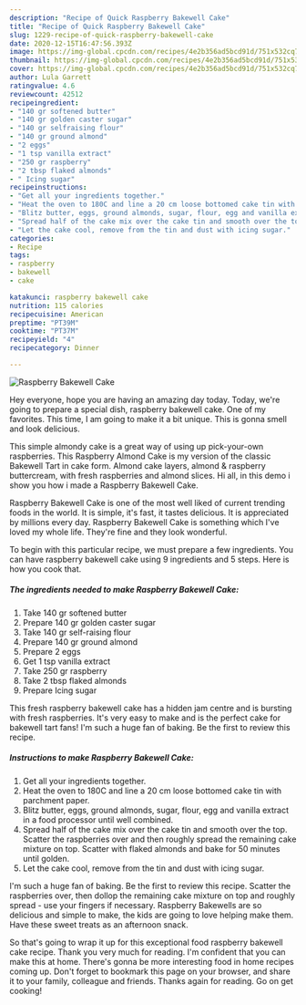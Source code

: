 ```yaml
---
description: "Recipe of Quick Raspberry Bakewell Cake"
title: "Recipe of Quick Raspberry Bakewell Cake"
slug: 1229-recipe-of-quick-raspberry-bakewell-cake
date: 2020-12-15T16:47:56.393Z
image: https://img-global.cpcdn.com/recipes/4e2b356ad5bcd91d/751x532cq70/raspberry-bakewell-cake-recipe-main-photo.jpg
thumbnail: https://img-global.cpcdn.com/recipes/4e2b356ad5bcd91d/751x532cq70/raspberry-bakewell-cake-recipe-main-photo.jpg
cover: https://img-global.cpcdn.com/recipes/4e2b356ad5bcd91d/751x532cq70/raspberry-bakewell-cake-recipe-main-photo.jpg
author: Lula Garrett
ratingvalue: 4.6
reviewcount: 42512
recipeingredient:
- "140 gr softened butter"
- "140 gr golden caster sugar"
- "140 gr selfraising flour"
- "140 gr ground almond"
- "2 eggs"
- "1 tsp vanilla extract"
- "250 gr raspberry"
- "2 tbsp flaked almonds"
- " Icing sugar"
recipeinstructions:
- "Get all your ingredients together."
- "Heat the oven to 180C and line a 20 cm loose bottomed cake tin with parchment paper."
- "Blitz butter, eggs, ground almonds, sugar, flour, egg and vanilla extract in a food processor until well combined."
- "Spread half of the cake mix over the cake tin and smooth over the top. Scatter the raspberries over and then roughly spread the remaining cake mixture on top. Scatter with flaked almonds and bake for 50 minutes until golden."
- "Let the cake cool, remove from the tin and dust with icing sugar."
categories:
- Recipe
tags:
- raspberry
- bakewell
- cake

katakunci: raspberry bakewell cake 
nutrition: 115 calories
recipecuisine: American
preptime: "PT39M"
cooktime: "PT37M"
recipeyield: "4"
recipecategory: Dinner

---
```



![Raspberry Bakewell Cake](https://img-global.cpcdn.com/recipes/4e2b356ad5bcd91d/751x532cq70/raspberry-bakewell-cake-recipe-main-photo.jpg)

Hey everyone, hope you are having an amazing day today. Today, we're going to prepare a special dish, raspberry bakewell cake. One of my favorites. This time, I am going to make it a bit unique. This is gonna smell and look delicious.

This simple almondy cake is a great way of using up pick-your-own raspberries. This Raspberry Almond Cake is my version of the classic Bakewell Tart in cake form. Almond cake layers, almond &amp; raspberry buttercream, with fresh raspberries and almond slices. Hi all, in this demo i show you how i made a Raspberry Bakewell Cake.

Raspberry Bakewell Cake is one of the most well liked of current trending foods in the world. It is simple, it's fast, it tastes delicious. It is appreciated by millions every day. Raspberry Bakewell Cake is something which I've loved my whole life. They're fine and they look wonderful.


To begin with this particular recipe, we must prepare a few ingredients. You can have raspberry bakewell cake using 9 ingredients and 5 steps. Here is how you cook that.

<!--inarticleads1-->

##### The ingredients needed to make Raspberry Bakewell Cake:

1. Take 140 gr softened butter
1. Prepare 140 gr golden caster sugar
1. Take 140 gr self-raising flour
1. Prepare 140 gr ground almond
1. Prepare 2 eggs
1. Get 1 tsp vanilla extract
1. Take 250 gr raspberry
1. Take 2 tbsp flaked almonds
1. Prepare  Icing sugar


This fresh raspberry bakewell cake has a hidden jam centre and is bursting with fresh raspberries. It&#39;s very easy to make and is the perfect cake for bakewell tart fans! I&#39;m such a huge fan of baking. Be the first to review this recipe. 

<!--inarticleads2-->

##### Instructions to make Raspberry Bakewell Cake:

1. Get all your ingredients together.
1. Heat the oven to 180C and line a 20 cm loose bottomed cake tin with parchment paper.
1. Blitz butter, eggs, ground almonds, sugar, flour, egg and vanilla extract in a food processor until well combined.
1. Spread half of the cake mix over the cake tin and smooth over the top. Scatter the raspberries over and then roughly spread the remaining cake mixture on top. Scatter with flaked almonds and bake for 50 minutes until golden.
1. Let the cake cool, remove from the tin and dust with icing sugar.


I&#39;m such a huge fan of baking. Be the first to review this recipe. Scatter the raspberries over, then dollop the remaining cake mixture on top and roughly spread - use your fingers if necessary. Raspberry Bakewells are so delicious and simple to make, the kids are going to love helping make them. Have these sweet treats as an afternoon snack. 

So that's going to wrap it up for this exceptional food raspberry bakewell cake recipe. Thank you very much for reading. I'm confident that you can make this at home. There's gonna be more interesting food in home recipes coming up. Don't forget to bookmark this page on your browser, and share it to your family, colleague and friends. Thanks again for reading. Go on get cooking!
